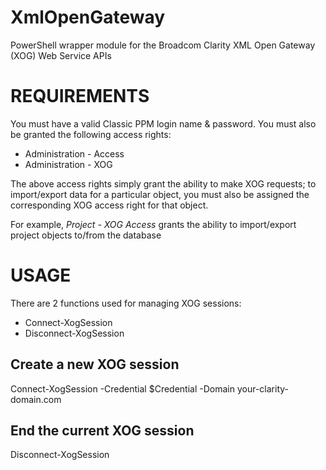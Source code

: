 # XmlOpenGateway
PowerShell wrapper module for the Broadcom Clarity XML Open Gateway (XOG) Web Service APIs

# REQUIREMENTS
You must have a valid Classic PPM login name & password. 
You must also be granted the following access rights:
  
  - Administration - Access
  - Administration - XOG 

The above access rights simply grant the ability to make XOG requests; to import/export data for a 
particular object, you must also be assigned the corresponding XOG access right for that object.

For example, _Project - XOG Access_ grants the ability to import/export project objects to/from the database

# USAGE
There are 2 functions used for managing XOG sessions:

  - Connect-XogSession
  - Disconnect-XogSession

## Create a new XOG session
Connect-XogSession -Credential $Credential -Domain your-clarity-domain.com

## End the current XOG session
Disconnect-XogSession
